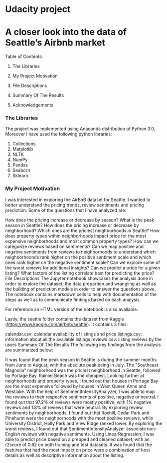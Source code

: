
# Udacity project

# A closer look into the data of Seattle’s Airbnb market


Table of Contents:

1. The Libraries 

2. My Project Motivation

3. File Descriptions

4. Summary Of The Results

5. Acknowledgements


### The Libraries

The project was implemented using Anaconda distribution of Python 3.0. Moreover I have used the following python libraries:

1. Collections
2. Matplotlib
3. NLTK
4. NumPy
5. Pandas
6. Seaborn
7. Sklearn

### My Project Motivation

I was interested in exploring the AirBnB dataset for Seattle. I wanted to better understand the pricing trends, review sentiments and pricing prediction. Some of the questions that I have analyzed are:

How does the pricing increase or decrease by season?
What is the peak season in Seattle?
How does the pricing increase or decrease by neighborhood?
Which ones are the priciest neighborhoods in Seattle?
How does property types within neighborhoods impact price for the most expensive neighborhoods and most common property types?
How can we categorize reviews based on sentiments?
Can we map positive and negative sentiments from reviews to neighborhoods to understand which neighborhoonds rank higher on the positive sentiment scale and which ones rank higher on the negative sentiment scale?
Can we explore some of the worst reviews for additional insights?
Can we predict a price for a given listing?
What factors of the listing correlate best for predicting the price?
File Descriptions
The Jupyter notebook showcases the analysis done in order to explore the dataset, the data prepartion and wrangling as well as the building of prediction models in order to answer the questions above. The notebook contains markdown cells to help with documentation of the steps as well as to communicate findings based on each analysis.

For reference an HTML version of the notebook is also available.

Lastly, the seattle folder contains the dataset from Kaggle (https://www.kaggle.com/airbnb/seattle). It contains 3 files:

calendar.csv: calendar availability of listings and price
listings.csv: information about all the available listings
reviews.csv: listing reviews by the users
Summary Of The Results
The following key findings from the analysis are summarized below:

It was found that the peak season in Seattle is during the summer months from June to August, with the absolute peak being in July.
The "Southeast Magnolia" neighborhood was the priciest neighborhood in Seattle, followed by Portage Bay. Rainier Beach was the cheapest.
Looking further at neighborhoods and property types, I found out that houses in Portage Bay are the most expensive followed by houses in West Queen Anne and Westlake.
With the help of SentimentIntensityAnalyzer, I was able to map the reviews to their respective sentiments of positive, negative or neutral. I found out that 97.2% of reviews were mostly positive, with 1% negative reviews and 1.8% of reviews that were neutral.
By exploring review sentiments by neighborhoods, I found out that Roxhill, Cedar Park and Pinehurst were the neighborhoods with the most positive reviews, while University District, Holly Park and View Ridge ranked lower.
By exploring the worst reviews, I found out that SentimentIntensityAnalyzer associate non-English reviews with negative sentiments.
Using LinearRegression, I was able to predict price based on a prepped and cleaned dataset, with an r2score of 0.62 on both training and test datasets.
It was found that the features that had the most impact on price were a combination of host details as well as descriptive information about the listing.
